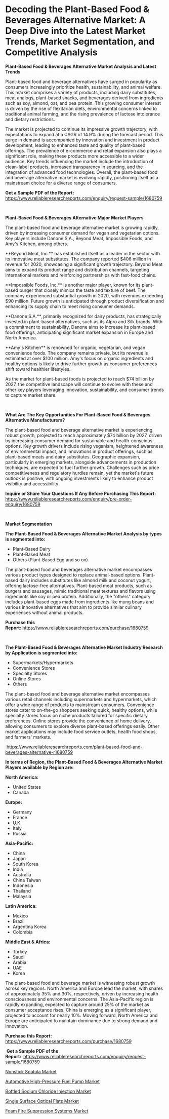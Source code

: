 <p><h1>Decoding the Plant-Based Food & Beverages Alternative Market: A Deep Dive into the Latest Market Trends, Market Segmentation, and Competitive Analysis</h1></p><p><strong>Plant-Based Food & Beverages Alternative Market Analysis and Latest Trends</strong></p>
<p><p>Plant-based food and beverage alternatives have surged in popularity as consumers increasingly prioritize health, sustainability, and animal welfare. This market comprises a variety of products, including dairy substitutes, meat analogs, plant-based snacks, and beverages derived from ingredients such as soy, almond, oat, and pea protein. This growing consumer interest is driven by the rise of flexitarian diets, environmental concerns linked to traditional animal farming, and the rising prevalence of lactose intolerance and dietary restrictions.</p><p>The market is projected to continue its impressive growth trajectory, with expectations to expand at a CAGR of 14.9% during the forecast period. This surge in demand is accompanied by innovation and investment in product development, leading to enhanced taste and quality of plant-based offerings. The prevalence of e-commerce and retail expansion also plays a significant role, making these products more accessible to a wider audience. Key trends influencing the market include the introduction of clean-label products, increased transparency in sourcing, and the integration of advanced food technologies. Overall, the plant-based food and beverage alternative market is evolving rapidly, positioning itself as a mainstream choice for a diverse range of consumers.</p></p>
<p><strong>Get a Sample PDF of the Report:&nbsp;</strong> <a href="https://www.reliableresearchreports.com/enquiry/request-sample/1680759?utm_campaign=32&utm_medium=2&utm_source=Github&utm_content=ia&utm_term=29102024&utm_id=plant-based-food-beverages-alternative">https://www.reliableresearchreports.com/enquiry/request-sample/1680759</a></p>
<p>&nbsp;</p>
<p><strong>Plant-Based Food & Beverages Alternative Major Market Players</strong></p>
<p><p>The plant-based food and beverage alternative market is growing rapidly, driven by increasing consumer demand for vegan and vegetarian options. Key players include Danone S.A., Beyond Meat, Impossible Foods, and Amy's Kitchen, among others.</p><p>**Beyond Meat, Inc.** has established itself as a leader in the sector with its innovative meat substitutes. The company reported $406 million in revenue for 2020, showcasing a significant growth trajectory. Beyond Meat aims to expand its product range and distribution channels, targeting international markets and reinforcing partnerships with fast-food chains.</p><p>**Impossible Foods, Inc.** is another major player, known for its plant-based burger that closely mimics the taste and texture of beef. The company experienced substantial growth in 2020, with revenues exceeding $90 million. Future growth is anticipated through product diversification and enhancing its supply chain to meet rising consumer demands.</p><p>**Danone S.A.**, primarily recognized for dairy products, has strategically invested in plant-based alternatives, such as its Alpro and Silk brands. With a commitment to sustainability, Danone aims to increase its plant-based food offerings, anticipating significant market expansion in Europe and North America.</p><p>**Amy's Kitchen** is renowned for organic, vegetarian, and vegan convenience foods. The company remains private, but its revenue is estimated at over $100 million. Amy's focus on organic ingredients and healthy options is likely to drive further growth as consumer preferences shift toward healthier lifestyles.</p><p>As the market for plant-based foods is projected to reach $74 billion by 2027, the competitive landscape will continue to evolve with these and other key players leveraging innovation, sustainability, and consumer trends to capture market share.</p></p>
<p>&nbsp;</p>
<p><strong>What Are The Key Opportunities For Plant-Based Food & Beverages Alternative Manufacturers?</strong></p>
<p><p>The plant-based food and beverage alternative market is experiencing robust growth, projected to reach approximately $74 billion by 2027, driven by increasing consumer demand for sustainable and health-conscious options. Key growth drivers include rising veganism, heightened awareness of environmental impact, and innovations in product offerings, such as plant-based meats and dairy substitutes. Geographic expansion, particularly in emerging markets, alongside advancements in production techniques, are expected to fuel further growth. Challenges such as price competitiveness and regulatory hurdles remain, yet the market's future outlook is positive, with ongoing investments likely to enhance product visibility and accessibility.</p></p>
<p><strong>Inquire or Share Your Questions If Any Before Purchasing This Report:</strong> <a href="https://www.reliableresearchreports.com/enquiry/pre-order-enquiry/1680759?utm_campaign=32&utm_medium=2&utm_source=Github&utm_content=ia&utm_term=29102024&utm_id=plant-based-food-beverages-alternative">https://www.reliableresearchreports.com/enquiry/pre-order-enquiry/1680759</a></p>
<p>&nbsp;</p>
<p><strong>Market Segmentation</strong></p>
<p><strong>The Plant-Based Food & Beverages Alternative Market Analysis by types is segmented into:</strong></p>
<p><ul><li>Plant-Based Dairy</li><li>Plant-Based Meat</li><li>Others (Plant-Based Egg and so on)</li></ul></p>
<p><p>The plant-based food and beverages alternative market encompasses various product types designed to replace animal-based options. Plant-based dairy includes substitutes like almond milk and coconut yogurt, offering lactose-free alternatives. Plant-based meat products, such as burgers and sausages, mimic traditional meat textures and flavors using ingredients like soy or pea protein. Additionally, the "others" category includes plant-based eggs made from ingredients like mung beans and various innovative alternatives that aim to provide similar culinary experiences without animal products.</p></p>
<p><strong>Purchase this Report:&nbsp;</strong><a href="https://www.reliableresearchreports.com/purchase/1680759?utm_campaign=32&utm_medium=2&utm_source=Github&utm_content=ia&utm_term=29102024&utm_id=plant-based-food-beverages-alternative">https://www.reliableresearchreports.com/purchase/1680759</a></p>
<p>&nbsp;</p>
<p><strong>The Plant-Based Food & Beverages Alternative Market Industry Research by Application is segmented into:</strong></p>
<p><ul><li>Supermarkets/Hypermarkets</li><li>Convenience Stores</li><li>Specialty Stores</li><li>Online Stores</li><li>Others</li></ul></p>
<p><p>The plant-based food and beverage alternative market encompasses various retail channels including supermarkets and hypermarkets, which offer a wide range of products to mainstream consumers. Convenience stores cater to on-the-go shoppers seeking quick, healthy options, while specialty stores focus on niche products tailored for specific dietary preferences. Online stores provide the convenience of home delivery, allowing consumers to explore diverse plant-based offerings easily. Other market applications may include food service outlets, health food shops, and farmers' markets.</p></p>
<p><a href="https://www.reliableresearchreports.com/plant-based-food-and-beverages-alternative-r1680759?utm_campaign=32&utm_medium=2&utm_source=Github&utm_content=ia&utm_term=29102024&utm_id=plant-based-food-beverages-alternative">&nbsp;https://www.reliableresearchreports.com/plant-based-food-and-beverages-alternative-r1680759</a></p>
<p><strong>In terms of Region, the Plant-Based Food & Beverages Alternative Market Players available by Region are:</strong></p>
<p>
    <p> <strong> North America: </strong>
        <ul>
            <li>United States</li>
            <li>Canada</li>
        </ul>
        </p> 
    <p> <strong> Europe: </strong>
        <ul>
            <li>Germany</li>
            <li>France</li>
            <li>U.K.</li>
            <li>Italy</li>
            <li>Russia</li>
        </ul>
        </p> 
    <p> <strong> Asia-Pacific: </strong>
        <ul>
            <li>China</li>
            <li>Japan</li>
            <li>South Korea</li>
            <li>India</li>
            <li>Australia</li>
            <li>China Taiwan</li>
            <li>Indonesia</li>
            <li>Thailand</li>
            <li>Malaysia</li>
        </ul>
        </p> 
    <p> <strong> Latin America: </strong>
        <ul>
            <li>Mexico</li>
            <li>Brazil</li>
            <li>Argentina Korea</li>
            <li>Colombia</li>
        </ul>
        </p> 
    <p> <strong> Middle East & Africa: </strong>
        <ul>
            <li>Turkey</li>
            <li>Saudi</li>
            <li>Arabia</li>
            <li>UAE</li>
            <li>Korea</li>
        </ul>
    </p>
    </p>
<p><p>The plant-based food and beverage market is witnessing robust growth across key regions. North America and Europe lead the market, with shares of approximately 35% and 30%, respectively, driven by increasing health consciousness and environmental concerns. The Asia-Pacific region is rapidly expanding, expected to capture around 25% of the market as consumer acceptance rises. China is emerging as a significant player, projected to account for nearly 10%. Moving forward, North America and Europe are anticipated to maintain dominance due to strong demand and innovation.</p></p>
<p><strong>Purchase this Report: </strong><a href="https://www.reliableresearchreports.com/purchase/1680759?utm_campaign=32&utm_medium=2&utm_source=Github&utm_content=ia&utm_term=29102024&utm_id=plant-based-food-beverages-alternative">https://www.reliableresearchreports.com/purchase/1680759</a></p>
<p>&nbsp;<strong>Get a Sample PDF of the Report:&nbsp;&nbsp;</strong><a href="https://www.reliableresearchreports.com/enquiry/request-sample/1680759?utm_campaign=32&utm_medium=2&utm_source=Github&utm_content=ia&utm_term=29102024&utm_id=plant-based-food-beverages-alternative">https://www.reliableresearchreports.com/enquiry/request-sample/1680759</a></p>
<p><strong></strong></p>
<p><p><a href="https://www.linkedin.com/pulse/nonstick-spatula-market-growth-outlook-from-2024-2031-o6uuc?utm_campaign=32&utm_medium=2&utm_source=Github&utm_content=ia&utm_term=29102024&utm_id=plant-based-food-beverages-alternative">Nonstick Spatula Market</a></p><p><a href="https://github.com/JavierDDowns/Market-Research-Report-List-1/blob/main/automotive-high-pressure-fuel-pump-market.md?utm_campaign=32&utm_medium=2&utm_source=Github&utm_content=ia&utm_term=29102024&utm_id=plant-based-food-beverages-alternative">Automotive High-Pressure Fuel Pump Market</a></p><p><a href="https://github.com/AlbertGonzalez266/Market-Research-Report-List-1/blob/main/bottled-sodium-chloride-injection-market.md?utm_campaign=32&utm_medium=2&utm_source=Github&utm_content=ia&utm_term=29102024&utm_id=plant-based-food-beverages-alternative">Bottled Sodium Chloride Injection Market</a></p><p><a href="https://issuu.com/reportprime-2/docs/single-surface-optical-flats-market_77fbcab3bdd368?utm_campaign=32&utm_medium=2&utm_source=Github&utm_content=ia&utm_term=29102024&utm_id=plant-based-food-beverages-alternative">Single Surface Optical Flats Market</a></p><p><a href="https://www.linkedin.com/pulse/insights-foam-fire-suppression-systems-industry-market-financial-6n2uf?utm_campaign=32&utm_medium=2&utm_source=Github&utm_content=ia&utm_term=29102024&utm_id=plant-based-food-beverages-alternative">Foam Fire Suppression Systems Market</a></p></p>